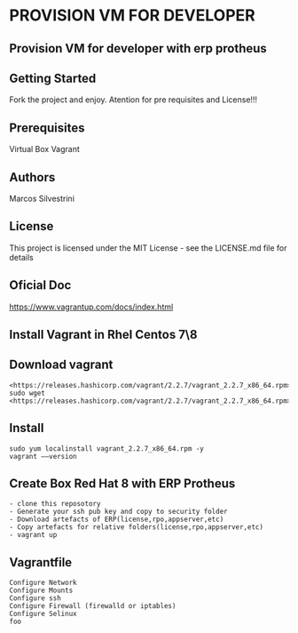 # PROVISION VM FOR DEVELOPER

## Provision VM for developer with erp protheus

## Getting Started

Fork the project and enjoy.
Atention for pre requisites and License!!!

## Prerequisites

Virtual Box
Vagrant

## Authors

Marcos Silvestrini

## License

This project is licensed under the MIT License - see the LICENSE.md file for details

## Oficial Doc

<https://www.vagrantup.com/docs/index.html>

## Install Vagrant in Rhel Centos 7\8

## Download vagrant

    <https://releases.hashicorp.com/vagrant/2.2.7/vagrant_2.2.7_x86_64.rpm>
    sudo wget <https://releases.hashicorp.com/vagrant/2.2.7/vagrant_2.2.7_x86_64.rpm>

## Install

    sudo yum localinstall vagrant_2.2.7_x86_64.rpm -y
    vagrant ––version

## Create Box Red Hat 8 with ERP Protheus

    - clone this reposotory
    - Generate your ssh pub key and copy to security folder
    - Download artefacts of ERP(license,rpo,appserver,etc)
    - Copy artefacts for relative folders(license,rpo,appserver,etc)
    - vagrant up

## Vagrantfile

    Configure Network
    Configure Mounts
    Configure ssh
    Configure Firewall (firewalld or iptables)
    Configure Selinux
    foo
